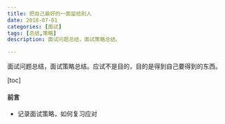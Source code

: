 ```yaml
---
title: 把自己最好的一面留给别人
date: 2018-07-01
categories: [面试]
tags: [总结,策略]
description: 面试问题总结，面试策略总结。

---
```


面试问题总结，面试策略总结。应试不是目的，目的是得到自己要得到的东西。

<!--more-->

[toc]

#### 前言

- 记录面试策略，如何复习应对